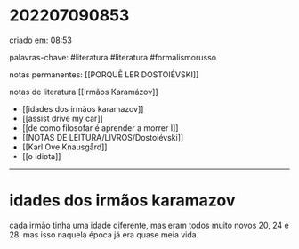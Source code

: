 # 202207090853
criado em: 08:53

palavras-chave: #literatura #literatura #formalismorusso 

notas permanentes: [[PORQUÊ LER DOSTOIÉVSKI]]

notas de literatura:[[Irmãos Karamázov]]

- [[idades dos irmãos karamazov]]
- [[assist drive my car]]
- [[de como filosofar é aprender a morrer I]]
- [[NOTAS DE LEITURA/LIVROS/Dostoiévski]]
- [[Karl Ove Knausgård]]
- [[o idiota]]

---
# idades dos irmãos karamazov
cada irmão tinha uma idade diferente, mas eram todos muito novos
20, 24 e 28.
mas isso naquela época já era quase meia vida.